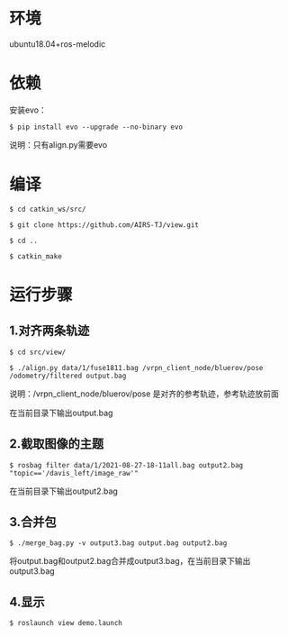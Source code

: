 # 环境

ubuntu18.04+ros-melodic

# 依赖

安装evo：

	$ pip install evo --upgrade --no-binary evo

说明：只有align.py需要evo

# 编译
	$ cd catkin_ws/src/

	$ git clone https://github.com/AIRS-TJ/view.git
 
	$ cd ..

	$ catkin_make

# 运行步骤

## 1.对齐两条轨迹

	$ cd src/view/

	$ ./align.py data/1/fuse1811.bag /vrpn_client_node/bluerov/pose /odometry/filtered output.bag

说明：/vrpn_client_node/bluerov/pose 是对齐的参考轨迹，参考轨迹放前面

在当前目录下输出output.bag

## 2.截取图像的主题

	$ rosbag filter data/1/2021-08-27-18-11all.bag output2.bag "topic=='/davis_left/image_raw'"

在当前目录下输出output2.bag

## 3.合并包

	$ ./merge_bag.py -v output3.bag output.bag output2.bag

将output.bag和output2.bag合并成output3.bag，在当前目录下输出output3.bag

## 4.显示

	$ roslaunch view demo.launch 
